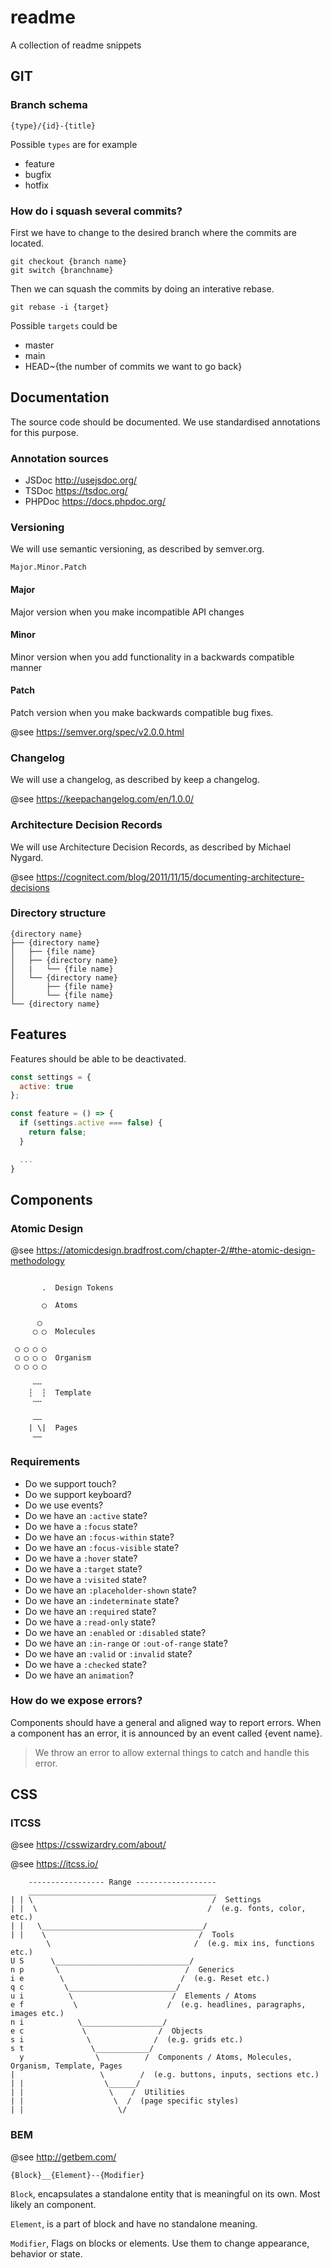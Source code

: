 # readme

A collection of readme snippets

## GIT

### Branch schema

```blank
{type}/{id}-{title}
```

Possible `types` are for example

- feature
- bugfix
- hotfix

### How do i squash several commits?

First we have to change to the desired branch where the commits are located.

```text
git checkout {branch name}
git switch {branchname}
```

Then we can squash the commits by doing an interative rebase.

```text
git rebase -i {target}
```

Possible `targets` could be

- master
- main
- HEAD~{the number of commits we want to go back}

## Documentation

The source code should be documented. We use standardised annotations for this purpose.

### Annotation sources

- JSDoc <http://usejsdoc.org/>
- TSDoc <https://tsdoc.org/>
- PHPDoc <https://docs.phpdoc.org/>

### Versioning

We will use semantic versioning, as described by semver.org.

```text
Major.Minor.Patch
```

#### Major

Major version when you make incompatible API changes

#### Minor

Minor version when you add functionality in a backwards compatible manner

#### Patch

Patch version when you make backwards compatible bug fixes.

@see <https://semver.org/spec/v2.0.0.html>

### Changelog

We will use a changelog, as described by keep a changelog.

@see <https://keepachangelog.com/en/1.0.0/>

### Architecture Decision Records

We will use Architecture Decision Records, as described by Michael Nygard.

@see <https://cognitect.com/blog/2011/11/15/documenting-architecture-decisions>

### Directory structure

```blank
{directory name}
├── {directory name}
│   ├── {file name}
│   ├── {directory name}
│   |   └── {file name}
│   └── {directory name}
│       ├── {file name}
│       └── {file name}
└── {directory name}
```

## Features

Features should be able to be deactivated.

```js
const settings = {
  active: true
};

const feature = () => {
  if (settings.active === false) {
    return false;
  }

  ...
}
```

## Components

### Atomic Design

@see <https://atomicdesign.bradfrost.com/chapter-2/#the-atomic-design-methodology>

```blank

       .  Design Tokens

       ◯  Atoms

      ◯
     ◯ ◯  Molecules

 ◯ ◯ ◯ ◯
 ◯ ◯ ◯ ◯  Organism
 ◯ ◯ ◯ ◯

     ╌╌
    ┆  ┆  Template
     ╌╌

     ‒‒
    | \|  Pages
     ‒‒

```

### Requirements

- Do we support touch?
- Do we support keyboard?
- Do we use events?
- Do we have an `:active` state?
- Do we have a `:focus` state?
- Do we have an `:focus-within` state?
- Do we have an `:focus-visible` state?
- Do we have a `:hover` state?
- Do we have a `:target` state?
- Do we have a `:visited` state?
- Do we have an `:placeholder-shown` state?
- Do we have an `:indeterminate` state?
- Do we have an `:required` state?
- Do we have a `:read-only` state?
- Do we have an `:enabled` or `:disabled` state?
- Do we have an `:in-range` or `:out-of-range` state?
- Do we have an `:valid` or `:invalid` state?
- Do we have a `:checked` state?
- Do we have an `animation`?

### How do we expose errors?

Components should have a general and aligned way to report errors. When a component has an error, it is announced by an event called {event name}.

> We throw an error to allow external things to catch and handle this error.

## CSS

### ITCSS

@see <https://csswizardry.com/about/>

@see <https://itcss.io/>

```blank
    ----------------- Range ------------------
    __________________________________________
| | \                                        /  Settings
| |  \                                      /  (e.g. fonts, color, etc.)
| |   \____________________________________/
| |    \                                  /  Tools
        \                                /  (e.g. mix ins, functions etc.)
U S      \______________________________/
n p       \                            /  Generics
i e        \                          /  (e.g. Reset etc.)
q c         \________________________/
u i          \                      /  Elements / Atoms
e f           \                    /  (e.g. headlines, paragraphs, images etc.)
n i            \__________________/
e c             \                /  Objects
s i              \              /  (e.g. grids etc.)
s t               \____________/
  y                \          /  Components / Atoms, Molecules, Organism, Template, Pages
|                   \        /  (e.g. buttons, inputs, sections etc.)
| |                  \______/
| |                   \    /  Utilities
| |                    \  /  (page specific styles)
| |                     \/
```

### BEM

@see <http://getbem.com/>

```blank
{Block}__{Element}--{Modifier}
```

`Block`, encapsulates a standalone entity that is meaningful on its own. Most likely an component.

`Element`, is a part of block and have no standalone meaning.

`Modifier`, Flags on blocks or elements. Use them to change appearance, behavior or state.

